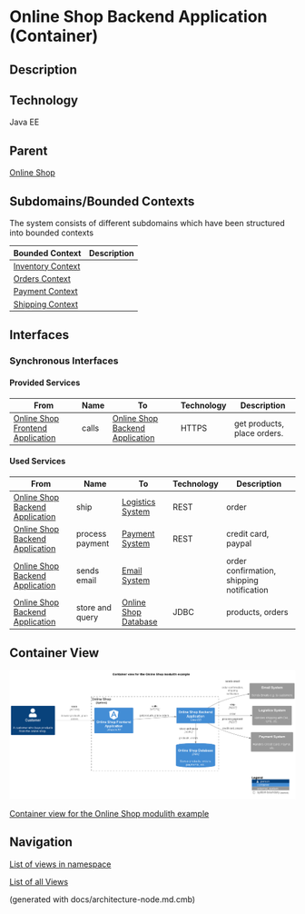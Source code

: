 # Online Shop Backend Application (Container)
## Description


## Technology
Java EE

## Parent
[Online Shop](../../../../software-development/architecture/example/modulith/online-shop-system.md)

## Subdomains/Bounded Contexts
The system consists of different subdomains which have been structured into bounded contexts

| Bounded Context | Description |
|---|---|
| [Inventory Context](../../../../software-development/architecture/example/modulith/inventory.md) |  |
| [Orders Context](../../../../software-development/architecture/example/modulith/orders.md) |  |
| [Payment Context](../../../../software-development/architecture/example/modulith/payment.md) |  |
| [Shipping Context](../../../../software-development/architecture/example/modulith/shipping.md) |  |

## Interfaces

### Synchronous Interfaces

#### Provided Services

| From | Name | To | Technology | Description |
|---|---|---|---|---|
| [Online Shop Frontend Application](../../../../software-development/architecture/example/modulith/online-shop-frontend.md) | calls | [Online Shop Backend Application](../../../../software-development/architecture/example/modulith/online-shop-backend.md) | HTTPS | get products, place orders. |

#### Used Services

| From | Name | To | Technology | Description |
|---|---|---|---|---|
| [Online Shop Backend Application](../../../../software-development/architecture/example/modulith/online-shop-backend.md) | ship | [Logistics System](../../../../software-development/architecture/example/modulith/logistics-system.md) | REST | order |
| [Online Shop Backend Application](../../../../software-development/architecture/example/modulith/online-shop-backend.md) | process payment | [Payment System](../../../../software-development/architecture/example/modulith/payment-system.md) | REST | credit card, paypal |
| [Online Shop Backend Application](../../../../software-development/architecture/example/modulith/online-shop-backend.md) | sends email | [Email System](../../../../software-development/architecture/example/modulith/email-system.md) |  | order confirmation, shipping notification |
| [Online Shop Backend Application](../../../../software-development/architecture/example/modulith/online-shop-backend.md) | store and query | [Online Shop Database](../../../../software-development/architecture/example/modulith/online-shop-db.md) | JDBC | products, orders |

## Container View
![Container view for the Online Shop modulith example](../../../../software-development/architecture/example/modulith/container-view.png)

[Container view for the Online Shop modulith example](../../../../software-development/architecture/example/modulith/container-view.md)


## Navigation
[List of views in namespace](./views-in-namespace.md)

[List of all Views](../../../../views.md)

(generated with docs/architecture-node.md.cmb)
